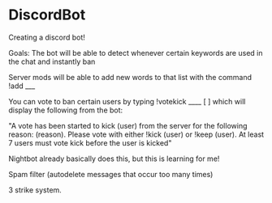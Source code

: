 # DiscordBot
 Creating a discord bot!


Goals:
The bot will be able to detect whenever certain keywords are used in the chat and instantly ban

Server mods will be able to add new words to that list with the command !add ___

You can vote to ban certain users by typing
!votekick ____ [   ] which will display the following from the bot:

"A vote has been started to kick (user) from the server for the following reason: (reason). Please vote with either !kick (user) or !keep (user). At least 7 users must vote kick before the user is kicked"

Nightbot already basically does this, but this is learning for me!

Spam filter (autodelete messages that occur too many times)

3 strike system.
